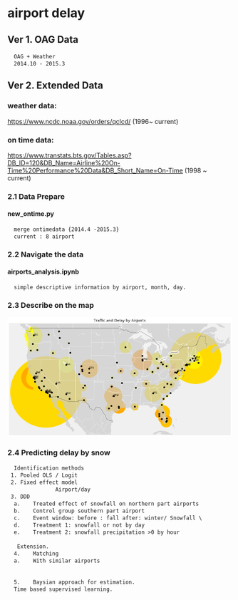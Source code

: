 # airport delay 

## Ver 1. OAG Data
      OAG + Weather
      2014.10 - 2015.3
 
## Ver 2. Extended Data
   
   ### weather data:
   https://www.ncdc.noaa.gov/orders/qclcd/
      (1996~ current)
   ### on time data:

   https://www.transtats.bts.gov/Tables.asp?DB_ID=120&DB_Name=Airline%20On-Time%20Performance%20Data&DB_Short_Name=On-Time
      (1998 ~ current)
  
### 2.1 Data Prepare 
   #### new_ontime.py
      merge ontimedata {2014.4 -2015.3}
      current : 8 airport
### 2.2 Navigate the data
   #### airports_analysis.ipynb
      simple descriptive information by airport, month, day.
### 2.3 Describe on the map
![alt text](https://github.com/jukwan/airport2017/blob/master/delay1.ex.png)
 
### 2.4 Predicting delay by snow
      Identification methods
     1.	Pooled OLS / Logit
     2.	Fixed effect model
                   Airport/day
     3.	DDD
      a.	Treated effect of snowfall on northern part airports
      b.	Control group southern part airport
      c.	Event window: before : fall after: winter/ Snowfall \
      d.	Treatment 1: snowfall or not by day
      e.	Treatment 2: snowfall precipitation >0 by hour

       Extension.
      4.	Matching
      a.	With similar airports 

      
      5.    Baysian approach for estimation.
      Time based supervised learning.
      




